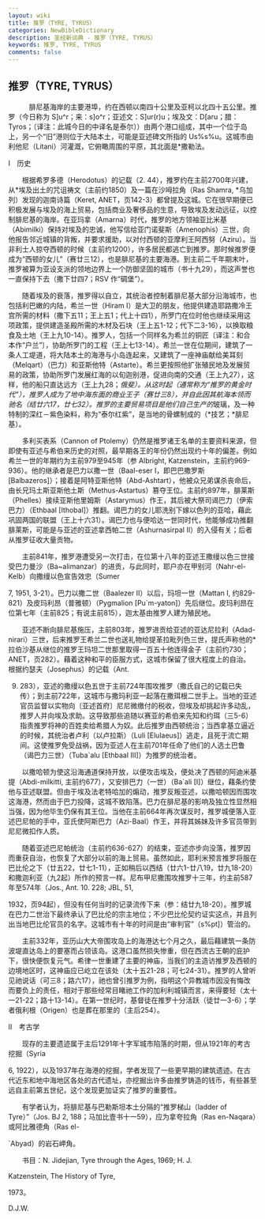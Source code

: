 ```yaml
---
layout: wiki
title: 推罗（TYRE, TYRUS）
categories: NewBibleDictionary
description: 圣经新词典 - 推罗（TYRE, TYRUS）
keywords: 推罗, TYRE, TYRUS
comments: false
---
```


## 推罗（TYRE, TYRUS）

　　　腓尼基海岸的主要港埠，约在西顿以南四十公里及亚柯以北四十五公里。推罗（今日称为 S]u^r；来：s]o^r；亚述文：S]ur(r)u；埃及文：D[aru；腊：Tyros；〔译注：此城今日的中译名是泰尔〕）由两个港口组成，其中一个位于岛上，另一个“旧”港则位于大陆本土，可能是亚述碑文所指的 Us%s%u。这城市由利他尼（Litani）河灌溉，它俯瞰周围的平原，其北面是*撒勒法。

Ⅰ　历史

　　根据希罗多德（Herodotus）的记载（2. 44），推罗约在主前2700年兴建，从*埃及出土的咒诅祷文（主前约1850）及一篇在沙呣拉角（Ras Shamra, *乌加列）发现的迦南诗篇（Keret, ANET，页142-3）都曾提及这城。它在很早期便已积极发展与埃及的海上贸易，包括商业及奢侈品的生意，导致埃及发动远征，以控制腓尼基的海岸。在亚玛拿（Amarna）时代，推罗的地方领袖亚比米基（Abimilki）保持对埃及的忠诚，他写信给亚门诺斐斯（Amenophis）三世，向他报告邻近城镇的背叛，并要求援助，以对付西顿的亚摩利王阿西努（Aziru）。当非利士人掠夺西顿的时候（主前约1200），许多居民都逃亡到推罗。那时候推罗便成为“西顿的女儿”（赛廿三12），也是腓尼基的主要海港。到主前二千年期末叶，推罗被算为亚设支派的领地边界上一个防御坚固的城市（书十九29），而这声誉也一直保持下去（撒下廿四7；RSV 作“碉堡”）。

　　随着埃及的衰落，推罗得以自立，其统治者控制着腓尼基大部分沿海城市，也包括利巴嫩的内陆，希兰一世（Hiram I）是大卫的朋友，他提供建造耶路撒冷王宫所需的材料（撒下五11；王上五1；代上十四1），所罗门在位时他也继续采用这项政策，提供建造圣殿所需的木材及石块（王上五1-12；代下二3-16），以换取粮食及土地（王上九10-14）。推罗人，包括一个同样名为希兰的铜匠〔译注：和合本作“户兰”〕，协助所罗门的工程（王上七13-14）。希兰一世在位期间，建筑了一条人工堤道，将大陆本土的海港与小岛连起来，又建筑了一座神庙献给美耳刻（Melqart）（巴力）和亚斯他特（Astarte）。希兰更按照他扩张殖民地及发展贸易的政策，协助所罗门发展红海的以旬迦别港，促进向南的交通（王上九27），这样，他的船只直达远方（王上九28；*俄斐）。从这时起（通常称为“推罗的黄金时代”），推罗人成为了地中海东面的商业王子（赛廿三8），并自此因其航海本领而驰名（结廿六17，廿七32）。推罗的主要贸易项目是他们自己生产的*玻璃，及一种特制的深红－紫色染料，称为“泰尔红紫”，是当地的骨螺制成的（*技艺；*腓尼基）。

　　多利买表系（Cannon of Ptolemy）仍然是推罗诸王名单的主要资料来源，但即使有亚述与希伯来历史的对照，最早期各王的年份仍然出现约十年的偏差。例如希兰一世的年期约为主前979至945年（参 Albright, Katzenstein，主前约969-936）。他的继承者是巴力以撒一世（Baal-eser I，即巴巴撒罗斯 [Balbazeros]）；接着是阿特亚斯他特（Abd-Ashtart），他被众兄弟谋杀丧命后，由长兄玛土斯亚斯他土斯（Methus-Astartus）篡夺王位。主前约897年，腓莱斯（Phelles）接续亚斯他里姆斯（Astarymus）作王，其后被大祭司谒巴力（伊索巴力）（Ethbaal [Ithobal]）推翻。谒巴力的女儿耶洗别下嫁以色列的亚哈，藉此巩固两国的联盟（王上十六31）。谒巴力也与便哈达一世同时代，他能够成功推翻腓莱斯，可能是与亚述的亚述拿西帕二世（Ashurnasirpal II）的入侵有关；后者从推罗征收大量贡物。

　　主前841年，推罗港遭受另一次打击，在位第十八年的亚述王撒缦以色三世接受巴力曼沙（Ba~alimanzar）的进贡，与此同时，耶户亦在甲别河（Nahr-el-Kelb）向撒缦以色宣告效忠（Sumer

7, 1951, 3-21）。巴力以撒二世（Baalezer II）以后，玛坦一世（Mattan I, 约829-821）及皮玛利昂（普雅顿）（Pygmalion [Pu`m-yaton]）先后继位。皮玛利昂在位第七年（主前825；有说主前815），迦太基由推罗人建为殖民地。

　　亚述不断向腓尼基施压，主前803年，推罗进贡给亚述的亚达尼拉利（Adad-nirari）三世，后来推罗王希兰二世也送礼物给提革拉毗列色三世，提氏声称他的*拉伯沙基从继位的推罗王玛坦二世那里取得一百五十他连得金子（主前约730；ANET，页282）。藉着这种和平的臣服方式，这城市保留了很大程度上的自治。根据约瑟夫（Josephus）的记载（Ant.

9. 283），亚述的撒缦以色五世于主前724年围攻推罗（撒氏自己的记载已失传）；到主前722年，这城市与撒玛利亚一起落在撒珥根二世手上。当地的亚述官员监督以实物向〔亚述首府〕尼尼微缴付的税收，但埃及却挑起许多动乱，推罗人并向埃及求助。这导致那些追随以赛亚的希伯来先知和约珥（三5-6）指责推罗将神的百姓卖给希腊人为奴。此后推罗由西顿统治；当西拿基立逼近的时候，其统治者卢利（以卢拉斯）（Luli [Elulaeus]）逃走，且死于流亡期间。这使推罗免受战祸，因为亚述人在主前701年任命了他们的人选土巴鲁（谒巴力三世）（Tuba`alu [Ethbaal III]）为推罗的统治者。

　　以撒哈顿为使这沿海通道保持开放，以便攻击埃及，便处决了西顿的阿迪米基提（Abdi-milkitti, 主前约677），又安排巴力（一世）（Ba`ali [I]）继位，藉条约使他与亚述联盟。但由于埃及法老特哈加的煽动，推罗反叛亚述，以撒哈顿因而围攻这海港，然而由于巴力投降，这城不致陷落。巴力在腓尼基的影响及独立性显然相当强，因为他毕生仍保有其王位。当他在主前664年再次谋反时，推罗城便落入亚述巴尼帕的手中，亚氏使阿斯巴力（Azi-Baal）作王，并将其姊妹及许多官员带到尼尼微扣作人质。

　　随着亚述巴尼帕统治（主前约636-627）的结束，亚述亦步向没落，推罗因而重获自治，也恢复了大部分以前的海上贸易。虽然如此，耶利米预言推罗将服在巴比伦之下（廿五22，廿七1-11），正如稍后以西结（廿六1-廿八19，廿九18-20）和撒迦利亚（九2起）所作的预言一样。尼布甲尼撒围攻推罗十三年，约主前587年至574年（Jos., Ant. 10. 228; JBL, 51,

1932，页94起），但没有任何当时的记录流传下来（参：结廿九18-20）。推罗城在巴力二世治下最终承认了巴比伦的宗主地位；不少巴比伦契约证实这点，并且列出当地巴比伦官员的名字。这城市有十年的时间是由“审判官”（s%pt]）管治的。

　　主前332年，亚历山大大帝围攻岛上的海港达七个月之久，最后藉建筑一条防波堤直达岛上的要塞而占领该岛。这港口虽然损失惨重，但在西流古王朝的庇护下，很快便恢复元气。希律一世重建了主要的神庙，当我们的主造访推罗及西顿的边境地区时，这神庙应已屹立在该处（太十五21-28；可七24-31）。推罗的人曾听见祂说话（可三8；路六17），祂也曾引推罗为例，指明这个异教城市因没有悔改而要负上的责任，相对于那些经常目睹祂工作的加利利城镇而言，来得要轻（太十一21-22；路十13-14）。在第一世纪时，基督徒在推罗十分活跃（徒廿一3-6）；学者俄利根（Origen）也是葬在那里的（主后254）。

Ⅱ　考古学

　　现存的主要遗迹属于主后1291年十字军城市陷落的时期，但从1921年的考古挖掘（Syria

6, 1922），以及1937年在海港的挖掘，学者发现了一些更早期的建筑遗迹。在古代近东和地中海地区各处的古代遗址，亦挖掘出许多由推罗铸造的钱币，有些甚至远自主前第五世纪，这个发现更加证实了推罗的重要性。

　　有学者认为，将腓尼基与巴勒斯坦本土分隔的“推罗梯山（ladder of Tyre）”（Jos. BJ 2, 188；马加比壹书十一59），应为拿夸拉角（Ras en-Naqara）或阿比雅德角（Ras el-

`Abyad）的岩石岬角。

　　书目：N. Jidejian, Tyre through the Ages, 1969; H. J.

Katzenstein, The History of Tyre,

1973。

D.J.W.










